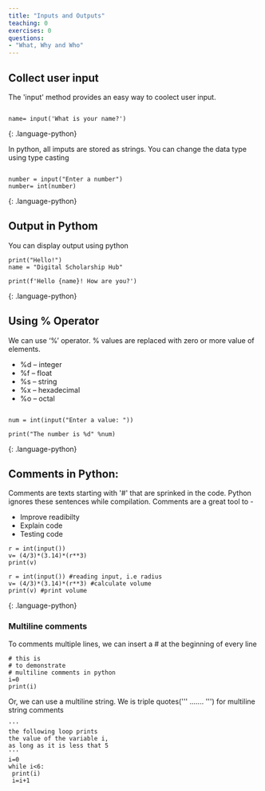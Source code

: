 ```yaml
---
title: "Inputs and Outputs"
teaching: 0
exercises: 0
questions:
- "What, Why and Who"
---
```



## Collect user input

The 'input' method provides an easy way to coolect user input.
~~~

name= input('What is your name?')
~~~
{: .language-python}

In python, all imputs are stored as strings. You can change the data type using type casting

~~~

number = input("Enter a number")
number= int(number)
~~~
{: .language-python}


## Output in Pythom
You can display output using python
~~~
print("Hello!")
name = "Digital Scholarship Hub"

print(f'Hello {name}! How are you?')

~~~
{: .language-python}

## Using % Operator
We can use ‘%’ operator. % values are replaced with zero or more value of elements.
- %d – integer
- %f – float
- %s – string
- %x – hexadecimal
- %o – octal
~~~

num = int(input("Enter a value: "))

print("The number is %d" %num)

~~~
{: .language-python}

## Comments in Python:
Comments are texts starting with '#' that are sprinked in the code. Python ignores these sentences while compilation. Comments are a great tool to - 
- Improve readibilty
- Explain code 
- Testing code

~~~
r = int(input())
v= (4/3)*(3.14)*(r**3)
print(v)

r = int(input()) #reading input, i.e radius
v= (4/3)*(3.14)*(r**3) #calculate volume
print(v) #print volume
~~~
{: .language-python}
### Multiline comments
To comments multiple lines, we can insert a # at the beginning of every line
~~~
# this is
# to demonstrate
# multiline comments in python
i=0
print(i)
~~~

Or, we can use a multiline string. We is triple quotes(''' ....... ''') for multiline string comments
~~~
'''
the following loop prints 
the value of the variable i, 
as long as it is less that 5
'''
i=0
while i<6:
 print(i)
 i=i+1
~~~
